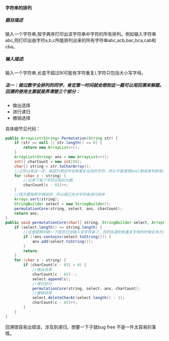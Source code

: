 #### 字符串的排列

##### 题目描述

输入一个字符串,按字典序打印出该字符串中字符的所有排列。例如输入字符串abc,则打印出由字符a,b,c所能排列出来的所有字符串abc,acb,bac,bca,cab和cba。

##### 输入描述:

输入一个字符串,长度不超过9(可能有字符重复),字符只包括大小写字母。

<!--more-->

##### 法一：做过数字全排列的同学，肯定第一时间就会想到这一题可以用回溯来解题。回溯的使用主要就是弄清楚三个部分：

- 做出选择
- 进行递归
- 撤销选择

具体细节见代码：

```java
public ArrayList<String> Permutation(String str) {
    if (str == null || str.length() == 0) {
        return new ArrayList<>();
    }
    ArrayList<String> ans = new ArrayList<>();
    int[] charCount = new int[58];
    char[] string = str.toCharArray();
    //之所以有这一步，是因为题目中说有重复出现的字符，所以不能使用bool数组来判断是否在前面已经出现过
    for (char c : string) {
        //记录下每个字符出现的次数
        charCount[c - 65]++;
    }
    //因为要按照字典排序，所以我们先对字符串进行排序
    Arrays.sort(string);
    StringBuilder select = new StringBuilder();
    permutationCore(string, select, ans, charCount);
    return ans;
}
public void permutationCore(char[] string, StringBuilder select, ArrayList<String> ans, int[] charCount) {
    if (select.length() == string.length) {
        //这里要再判断一下是否已经插入该字符串了，否则在遇到有重复字母的时候会多次插入
        if (!ans.contains(select.toString())) {
            ans.add(select.toString());
        }
        return;
    }
    for (char c : string) {
        if (charCount[c - 65] > 0) {
            //做出选择
            charCount[c - 65]--;
            select.append(c);
            //递归部分
            permutationCore(string, select, ans, charCount);
            //撤销选择
            select.deleteCharAt(select.length() - 1);
            charCount[c - 65]++;
        }
    }
}
```

回溯很容易出错误，涉及到递归，想要一下子就bug free 不是一件太容易的事情。